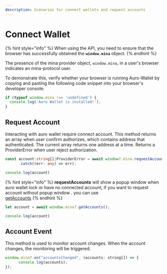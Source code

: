 ```yaml
---
description: Scenarios for connect wallets and request accounts
---
```


# Connect Wallet



{% hint style="info" %}
When using the API, you need to ensure that the browser has successfully obtained the **`window.mina`** object.
{% endhint %}

The presence of the mina provider object, `window.mina`, in a user's browser indicates an mina-protocol user.

To demonstrate this, verify whether your browser is running Auro-Wallet by copying and pasting the following code snippet into your browser's developer console:

```javascript
if (typeof window.mina !== 'undefined') {
  console.log('Auro Wallet is installed!');
}
```

## Request Account

Interacting with auro wallet require connect account. This method returns an array when user confirm authorizes, which contains address that authenticated. The current array returns one address at a time. Returns a ProviderError when user reject authorization.

```typescript
const account:string[]|ProviderError = await window?.mina.requestAccounts()
      .catch((err: any) => err);

console.log(account)
```

{% hint style="info" %}
**requestAccounts** will show a popup window when auro wallet lock or have no connected account, if you  want to request account without popup window . you can use \
[getAccounts](../reference/api-reference/methods/#getaccounts)
{% endhint %}

```javascript
let account = await window.mina?.getAccounts();

console.log(account)
```

## Account Event

This method is used to monitor account changes. When the account changes, the monitoring will be triggered.

```javascript
window.mina?.on("accountsChanged", (accounts: string[]) => {
      console.log(accounts);
});
```
